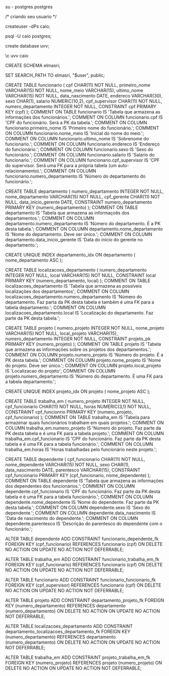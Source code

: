 su - postgres
postgres


/* criando seu usuario */

createuser -dPs caio;

psql -U caio postgres;

create database uvv;

\c uvv caio

CREATE SCHEMA elmasri;

SET SEARCH_PATH TO elmasri, "\$user", public;

CREATE TABLE funcionario (
                cpf CHAR(11) NOT NULL,
                primeiro_nome VARCHAR(15) NOT NULL,
                nome_meio VARCHAR(15),
                ultimo_nome VARCHAR(15) NOT NULL,
                data_nascimento DATE,
                endereco VARCHAR(30),
                sexo CHAR(1),
                salario NUMERIC(10,2),
                cpf_supervisor CHAR(11) NOT NULL,
                numero_departamento INTEGER NOT NULL,
                CONSTRAINT cpf PRIMARY KEY (cpf)
);
COMMENT ON TABLE funcionario IS 'Tabela que armazena as informações dos funcionários.';
COMMENT ON COLUMN funcionario.cpf IS 'CPF do funcionário. Será a PK da tabela.';
COMMENT ON COLUMN funcionario.primeiro_nome IS 'Primeiro nome do funcionário.';
COMMENT ON COLUMN funcionario.nome_meio IS 'Inicial do nome do meio.';
COMMENT ON COLUMN funcionario.ultimo_nome IS 'Sobrenome do funcionario.';
COMMENT ON COLUMN funcionario.endereco IS 'Endereço do funcionário.';
COMMENT ON COLUMN funcionario.sexo IS 'Sexo do funcionário.';
COMMENT ON COLUMN funcionario.salario IS 'Salario do funcionario.';
COMMENT ON COLUMN funcionario.cpf_supervisor IS 'CPF do supervisor. Será uma FK para a própria tabela (um auto-relacionamento).';
COMMENT ON COLUMN funcionario.numero_departamento IS 'Número do departamento do funcionário.';


CREATE TABLE departamento (
                numero_departamento INTEGER NOT NULL,
                nome_departamento VARCHAR(15) NOT NULL,
                cpf_gerente CHAR(11) NOT NULL,
                data_inicio_gerente DATE,
                CONSTRAINT numero_departamento PRIMARY KEY (numero_departamento)
);
COMMENT ON TABLE departamento IS 'Tabela que armazena as informaçoẽs dos departamentos.';
COMMENT ON COLUMN departamento.numero_departamento IS 'Número do departamento. É a PK desta tabela.';
COMMENT ON COLUMN departamento.nome_departamento IS 'Nome do departamento. Deve ser único.';
COMMENT ON COLUMN departamento.data_inicio_gerente IS 'Data do início do gerente no departamento.';


CREATE UNIQUE INDEX departamento_idx
 ON departamento
 ( nome_departamento ASC );

CREATE TABLE localizacoes_departamento (
                numero_departamento INTEGER NOT NULL,
                local VARCHAR(15) NOT NULL,
                CONSTRAINT local PRIMARY KEY (numero_departamento, local)
);
COMMENT ON TABLE localizacoes_departamento IS 'Tabela que armazena as possíveis localizações dos departamentos';
COMMENT ON COLUMN localizacoes_departamento.numero_departamento IS 'Número do departamento. Faz parta da PK desta tabela e também é uma FK para a tabela departamento.';
COMMENT ON COLUMN localizacoes_departamento.local IS 'Localização do departamento. Faz parte da PK desta tabela.';


CREATE TABLE projeto (
                numero_projeto INTEGER NOT NULL,
                nome_projeto VARCHAR(15) NOT NULL,
                local_projeto VARCHAR(15),
                numero_departamento INTEGER NOT NULL,
                CONSTRAINT projeto_pk PRIMARY KEY (numero_projeto)
);
COMMENT ON TABLE projeto IS 'Tabela que armazena as informações sobre os projetos dos departamentos.';
COMMENT ON COLUMN projeto.numero_projeto IS 'Número do projeto. É a PK desta tabela.';
COMMENT ON COLUMN projeto.nome_projeto IS 'Nome do projeto. Deve ser único.';
COMMENT ON COLUMN projeto.local_projeto IS 'Localizacao do projeto';
COMMENT ON COLUMN projeto.numero_departamento IS 'Número do departamento. É uma FK para a tabela departamento.';


CREATE UNIQUE INDEX projeto_idx
 ON projeto
 ( nome_projeto ASC );

CREATE TABLE trabalha_em (
                numero_projeto INTEGER NOT NULL,
                cpf_funcionario CHAR(11) NOT NULL,
                horas NUMERIC(3,1) NOT NULL,
                CONSTRAINT cpf_funcionrio PRIMARY KEY (numero_projeto, cpf_funcionario)
);
COMMENT ON TABLE trabalha_em IS 'Tabela para armazenar quais funcionários trabalham em quais projetos.';
COMMENT ON COLUMN trabalha_em.numero_projeto IS 'Número do projeto. Faz parte da PK desta tabela e é uma FK para a tabela projeto.';
COMMENT ON COLUMN trabalha_em.cpf_funcionario IS 'CPF do funcionário. Faz parte da PK desta tabela e é uma FK para a tabela funcionário.';
COMMENT ON COLUMN trabalha_em.horas IS 'Horas trabalhadas pelo funcionário neste projeto.';


CREATE TABLE dependente (
                cpf_funcionario CHAR(11) NOT NULL,
                nome_dependente VARCHAR(15) NOT NULL,
                sexo CHAR(1),
                data_nascimento DATE,
                parentesco VARCHAR(15),
                CONSTRAINT cpf_funcionario PRIMARY KEY (cpf_funcionario, nome_dependente)
);
COMMENT ON TABLE dependente IS 'Tabela que armazena as informações dos dependentes dos funcionários.';
COMMENT ON COLUMN dependente.cpf_funcionario IS 'CPF do funcionário. Faz parte da PK desta tabela e é uma FK para a tabela funcionário.';
COMMENT ON COLUMN dependente.nome_dependente IS 'Nome do dependente. Faz parte da PK desta tabela.';
COMMENT ON COLUMN dependente.sexo IS 'Sexo do dependente.';
COMMENT ON COLUMN dependente.data_nascimento IS 'Data de nascimento do dependente.';
COMMENT ON COLUMN dependente.parentesco IS 'Descrição do parentesco do dependente com o funcionário.';


ALTER TABLE dependente ADD CONSTRAINT funcionario_dependente_fk
FOREIGN KEY (cpf_funcionario)
REFERENCES funcionario (cpf)
ON DELETE NO ACTION
ON UPDATE NO ACTION
NOT DEFERRABLE;

ALTER TABLE trabalha_em ADD CONSTRAINT funcionario_trabalha_em_fk
FOREIGN KEY (cpf_funcionario)
REFERENCES funcionario (cpf)
ON DELETE NO ACTION
ON UPDATE NO ACTION
NOT DEFERRABLE;

ALTER TABLE funcionario ADD CONSTRAINT funcionario_funcionario_fk
FOREIGN KEY (cpf_supervisor)
REFERENCES funcionario (cpf)
ON DELETE NO ACTION
ON UPDATE NO ACTION
NOT DEFERRABLE;

ALTER TABLE projeto ADD CONSTRAINT departamento_projeto_fk
FOREIGN KEY (numero_departamento)
REFERENCES departamento (numero_departamento)
ON DELETE NO ACTION
ON UPDATE NO ACTION
NOT DEFERRABLE;

ALTER TABLE localizacoes_departamento ADD CONSTRAINT departamento_localizacoes_departamento_fk
FOREIGN KEY (numero_departamento)
REFERENCES departamento (numero_departamento)
ON DELETE NO ACTION
ON UPDATE NO ACTION
NOT DEFERRABLE;

ALTER TABLE trabalha_em ADD CONSTRAINT projeto_trabalha_em_fk
FOREIGN KEY (numero_projeto)
REFERENCES projeto (numero_projeto)
ON DELETE NO ACTION
ON UPDATE NO ACTION
NOT DEFERRABLE;
